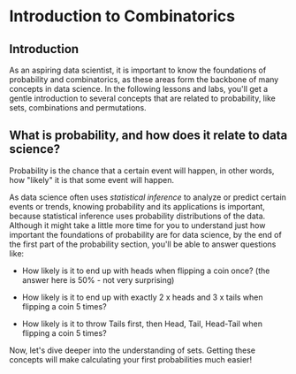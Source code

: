 
# Introduction to Combinatorics

## Introduction

As an aspiring data scientist, it is important to know the foundations of probability and combinatorics, as these areas form the backbone of many concepts in data science. In the following lessons and labs, you'll get a gentle introduction to several concepts that are related to probability, like sets, combinations and permutations.

## What is probability, and how does it relate to data science?

Probability is the chance that a certain event will happen, in other words, how "likely" it is that some event will happen.

As data science often uses *statistical inference* to analyze or predict certain events or trends, knowing probability and its applications is important, because statistical inference uses probability distributions of the data. Although it might take a little more time for you to understand just how important the foundations of probability are for data science, by the end of the first part of the probability section, you'll be able to answer questions like:

- How likely is it to end up with heads when flipping a coin once? (the answer here is 50% - not very surprising)

- How likely is it to end up with exactly 2 x heads and 3 x tails when flipping a coin 5 times?

- How likely is it to throw  Tails first, then Head, Tail, Head-Tail when flipping a coin 5 times?

Now, let's dive deeper into the understanding of sets. Getting these concepts will make calculating your first probabilities much easier!
